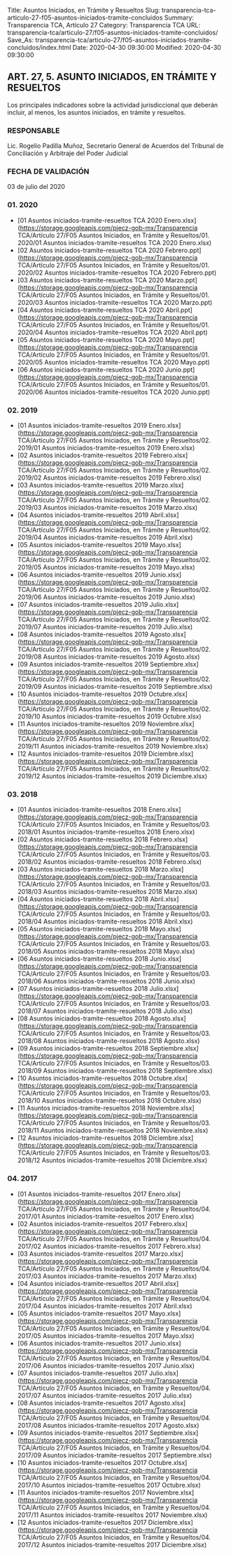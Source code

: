 Title: Asuntos Iniciados, en Trámite y Resueltos
Slug: transparencia-tca-articulo-27-f05-asuntos-iniciados-tramite-concluidos
Summary: Transparencia TCA, Artículo 27
Category: Transparencia TCA
URL: transparencia-tca/articulo-27/f05-asuntos-iniciados-tramite-concluidos/
Save_As: transparencia-tca/articulo-27/f05-asuntos-iniciados-tramite-concluidos/index.html
Date: 2020-04-30 09:30:00
Modified: 2020-04-30 09:30:00


## ART. 27, 5. ASUNTO INICIADOS, EN TRÁMITE Y RESUELTOS

Los principales indicadores sobre la actividad jurisdiccional que deberán incluir, al menos, los asuntos iniciados, en trámite y resueltos.

### RESPONSABLE

Lic. Rogelio Padilla Muñoz, Secretario General de Acuerdos del Tribunal de Conciliación y Arbitraje del Poder Judicial

### FECHA DE VALIDACIÓN

03 de julio del 2020


### 01. 2020


* [01 Asuntos iniciados-tramite-resueltos TCA 2020 Enero.xlsx](https://storage.googleapis.com/pjecz-gob-mx/Transparencia TCA/Artículo 27/F05 Asuntos Iniciados, en Trámite y Resueltos/01. 2020/01 Asuntos iniciados-tramite-resueltos TCA 2020 Enero.xlsx)
* [02 Asuntos iniciados-tramite-resueltos TCA 2020 Febrero.ppt](https://storage.googleapis.com/pjecz-gob-mx/Transparencia TCA/Artículo 27/F05 Asuntos Iniciados, en Trámite y Resueltos/01. 2020/02 Asuntos iniciados-tramite-resueltos TCA 2020 Febrero.ppt)
* [03 Asuntos iniciados-tramite-resueltos TCA 2020 Marzo.ppt](https://storage.googleapis.com/pjecz-gob-mx/Transparencia TCA/Artículo 27/F05 Asuntos Iniciados, en Trámite y Resueltos/01. 2020/03 Asuntos iniciados-tramite-resueltos TCA 2020 Marzo.ppt)
* [04 Asuntos iniciados-tramite-resueltos TCA 2020 Abril.ppt](https://storage.googleapis.com/pjecz-gob-mx/Transparencia TCA/Artículo 27/F05 Asuntos Iniciados, en Trámite y Resueltos/01. 2020/04 Asuntos iniciados-tramite-resueltos TCA 2020 Abril.ppt)
* [05 Asuntos iniciados-tramite-resueltos TCA 2020 Mayo.ppt](https://storage.googleapis.com/pjecz-gob-mx/Transparencia TCA/Artículo 27/F05 Asuntos Iniciados, en Trámite y Resueltos/01. 2020/05 Asuntos iniciados-tramite-resueltos TCA 2020 Mayo.ppt)
* [06 Asuntos iniciados-tramite-resueltos TCA 2020 Junio.ppt](https://storage.googleapis.com/pjecz-gob-mx/Transparencia TCA/Artículo 27/F05 Asuntos Iniciados, en Trámite y Resueltos/01. 2020/06 Asuntos iniciados-tramite-resueltos TCA 2020 Junio.ppt)


### 02. 2019


* [01 Asuntos iniciados-tramite-resueltos 2019 Enero.xlsx](https://storage.googleapis.com/pjecz-gob-mx/Transparencia TCA/Artículo 27/F05 Asuntos Iniciados, en Trámite y Resueltos/02. 2019/01 Asuntos iniciados-tramite-resueltos 2019 Enero.xlsx)
* [02 Asuntos iniciados-tramite-resueltos 2019 Febrero.xlsx](https://storage.googleapis.com/pjecz-gob-mx/Transparencia TCA/Artículo 27/F05 Asuntos Iniciados, en Trámite y Resueltos/02. 2019/02 Asuntos iniciados-tramite-resueltos 2019 Febrero.xlsx)
* [03 Asuntos iniciados-tramite-resueltos 2019 Marzo.xlsx](https://storage.googleapis.com/pjecz-gob-mx/Transparencia TCA/Artículo 27/F05 Asuntos Iniciados, en Trámite y Resueltos/02. 2019/03 Asuntos iniciados-tramite-resueltos 2019 Marzo.xlsx)
* [04 Asuntos iniciados-tramite-resueltos 2019 Abril.xlsx](https://storage.googleapis.com/pjecz-gob-mx/Transparencia TCA/Artículo 27/F05 Asuntos Iniciados, en Trámite y Resueltos/02. 2019/04 Asuntos iniciados-tramite-resueltos 2019 Abril.xlsx)
* [05 Asuntos iniciados-tramite-resueltos 2019 Mayo.xlsx](https://storage.googleapis.com/pjecz-gob-mx/Transparencia TCA/Artículo 27/F05 Asuntos Iniciados, en Trámite y Resueltos/02. 2019/05 Asuntos iniciados-tramite-resueltos 2019 Mayo.xlsx)
* [06 Asuntos iniciados-tramite-resueltos 2019 Junio.xlsx](https://storage.googleapis.com/pjecz-gob-mx/Transparencia TCA/Artículo 27/F05 Asuntos Iniciados, en Trámite y Resueltos/02. 2019/06 Asuntos iniciados-tramite-resueltos 2019 Junio.xlsx)
* [07 Asuntos iniciados-tramite-resueltos 2019 Julio.xlsx](https://storage.googleapis.com/pjecz-gob-mx/Transparencia TCA/Artículo 27/F05 Asuntos Iniciados, en Trámite y Resueltos/02. 2019/07 Asuntos iniciados-tramite-resueltos 2019 Julio.xlsx)
* [08 Asuntos iniciados-tramite-resueltos 2019 Agosto.xlsx](https://storage.googleapis.com/pjecz-gob-mx/Transparencia TCA/Artículo 27/F05 Asuntos Iniciados, en Trámite y Resueltos/02. 2019/08 Asuntos iniciados-tramite-resueltos 2019 Agosto.xlsx)
* [09 Asuntos iniciados-tramite-resueltos 2019 Septiembre.xlsx](https://storage.googleapis.com/pjecz-gob-mx/Transparencia TCA/Artículo 27/F05 Asuntos Iniciados, en Trámite y Resueltos/02. 2019/09 Asuntos iniciados-tramite-resueltos 2019 Septiembre.xlsx)
* [10 Asuntos iniciados-tramite-resueltos 2019 Octubre.xlsx](https://storage.googleapis.com/pjecz-gob-mx/Transparencia TCA/Artículo 27/F05 Asuntos Iniciados, en Trámite y Resueltos/02. 2019/10 Asuntos iniciados-tramite-resueltos 2019 Octubre.xlsx)
* [11 Asuntos iniciados-tramite-resueltos 2019 Noviembre.xlsx](https://storage.googleapis.com/pjecz-gob-mx/Transparencia TCA/Artículo 27/F05 Asuntos Iniciados, en Trámite y Resueltos/02. 2019/11 Asuntos iniciados-tramite-resueltos 2019 Noviembre.xlsx)
* [12 Asuntos iniciados-tramite-resueltos 2019 Diciembre.xlsx](https://storage.googleapis.com/pjecz-gob-mx/Transparencia TCA/Artículo 27/F05 Asuntos Iniciados, en Trámite y Resueltos/02. 2019/12 Asuntos iniciados-tramite-resueltos 2019 Diciembre.xlsx)


### 03. 2018


* [01 Asuntos iniciados-tramite-resueltos 2018 Enero.xlsx](https://storage.googleapis.com/pjecz-gob-mx/Transparencia TCA/Artículo 27/F05 Asuntos Iniciados, en Trámite y Resueltos/03. 2018/01 Asuntos iniciados-tramite-resueltos 2018 Enero.xlsx)
* [02 Asuntos iniciados-tramite-resueltos 2018 Febrero.xlsx](https://storage.googleapis.com/pjecz-gob-mx/Transparencia TCA/Artículo 27/F05 Asuntos Iniciados, en Trámite y Resueltos/03. 2018/02 Asuntos iniciados-tramite-resueltos 2018 Febrero.xlsx)
* [03 Asuntos iniciados-tramite-resueltos 2018 Marzo.xlsx](https://storage.googleapis.com/pjecz-gob-mx/Transparencia TCA/Artículo 27/F05 Asuntos Iniciados, en Trámite y Resueltos/03. 2018/03 Asuntos iniciados-tramite-resueltos 2018 Marzo.xlsx)
* [04 Asuntos iniciados-tramite-resueltos 2018 Abril.xlsx](https://storage.googleapis.com/pjecz-gob-mx/Transparencia TCA/Artículo 27/F05 Asuntos Iniciados, en Trámite y Resueltos/03. 2018/04 Asuntos iniciados-tramite-resueltos 2018 Abril.xlsx)
* [05 Asuntos iniciados-tramite-resueltos 2018 Mayo.xlsx](https://storage.googleapis.com/pjecz-gob-mx/Transparencia TCA/Artículo 27/F05 Asuntos Iniciados, en Trámite y Resueltos/03. 2018/05 Asuntos iniciados-tramite-resueltos 2018 Mayo.xlsx)
* [06 Asuntos iniciados-tramite-resueltos 2018 Junio.xlsx](https://storage.googleapis.com/pjecz-gob-mx/Transparencia TCA/Artículo 27/F05 Asuntos Iniciados, en Trámite y Resueltos/03. 2018/06 Asuntos iniciados-tramite-resueltos 2018 Junio.xlsx)
* [07 Asuntos iniciados-tramite-resueltos 2018 Julio.xlsx](https://storage.googleapis.com/pjecz-gob-mx/Transparencia TCA/Artículo 27/F05 Asuntos Iniciados, en Trámite y Resueltos/03. 2018/07 Asuntos iniciados-tramite-resueltos 2018 Julio.xlsx)
* [08 Asuntos iniciados-tramite-resueltos 2018 Agosto.xlsx](https://storage.googleapis.com/pjecz-gob-mx/Transparencia TCA/Artículo 27/F05 Asuntos Iniciados, en Trámite y Resueltos/03. 2018/08 Asuntos iniciados-tramite-resueltos 2018 Agosto.xlsx)
* [09 Asuntos iniciados-tramite-resueltos 2018 Septiembre.xlsx](https://storage.googleapis.com/pjecz-gob-mx/Transparencia TCA/Artículo 27/F05 Asuntos Iniciados, en Trámite y Resueltos/03. 2018/09 Asuntos iniciados-tramite-resueltos 2018 Septiembre.xlsx)
* [10 Asuntos iniciados-tramite-resueltos 2018 Octubre.xlsx](https://storage.googleapis.com/pjecz-gob-mx/Transparencia TCA/Artículo 27/F05 Asuntos Iniciados, en Trámite y Resueltos/03. 2018/10 Asuntos iniciados-tramite-resueltos 2018 Octubre.xlsx)
* [11 Asuntos iniciados-tramite-resueltos 2018 Noviembre.xlsx](https://storage.googleapis.com/pjecz-gob-mx/Transparencia TCA/Artículo 27/F05 Asuntos Iniciados, en Trámite y Resueltos/03. 2018/11 Asuntos iniciados-tramite-resueltos 2018 Noviembre.xlsx)
* [12 Asuntos iniciados-tramite-resueltos 2018 Diciembre.xlsx](https://storage.googleapis.com/pjecz-gob-mx/Transparencia TCA/Artículo 27/F05 Asuntos Iniciados, en Trámite y Resueltos/03. 2018/12 Asuntos iniciados-tramite-resueltos 2018 Diciembre.xlsx)


### 04. 2017


* [01 Asuntos iniciados-tramite-resueltos 2017 Enero.xlsx](https://storage.googleapis.com/pjecz-gob-mx/Transparencia TCA/Artículo 27/F05 Asuntos Iniciados, en Trámite y Resueltos/04. 2017/01 Asuntos iniciados-tramite-resueltos 2017 Enero.xlsx)
* [02 Asuntos iniciados-tramite-resueltos 2017 Febrero.xlsx](https://storage.googleapis.com/pjecz-gob-mx/Transparencia TCA/Artículo 27/F05 Asuntos Iniciados, en Trámite y Resueltos/04. 2017/02 Asuntos iniciados-tramite-resueltos 2017 Febrero.xlsx)
* [03 Asuntos iniciados-tramite-resueltos 2017 Marzo.xlsx](https://storage.googleapis.com/pjecz-gob-mx/Transparencia TCA/Artículo 27/F05 Asuntos Iniciados, en Trámite y Resueltos/04. 2017/03 Asuntos iniciados-tramite-resueltos 2017 Marzo.xlsx)
* [04 Asuntos iniciados-tramite-resueltos 2017 Abril.xlsx](https://storage.googleapis.com/pjecz-gob-mx/Transparencia TCA/Artículo 27/F05 Asuntos Iniciados, en Trámite y Resueltos/04. 2017/04 Asuntos iniciados-tramite-resueltos 2017 Abril.xlsx)
* [05 Asuntos iniciados-tramite-resueltos 2017 Mayo.xlsx](https://storage.googleapis.com/pjecz-gob-mx/Transparencia TCA/Artículo 27/F05 Asuntos Iniciados, en Trámite y Resueltos/04. 2017/05 Asuntos iniciados-tramite-resueltos 2017 Mayo.xlsx)
* [06 Asuntos iniciados-tramite-resueltos 2017 Junio.xlsx](https://storage.googleapis.com/pjecz-gob-mx/Transparencia TCA/Artículo 27/F05 Asuntos Iniciados, en Trámite y Resueltos/04. 2017/06 Asuntos iniciados-tramite-resueltos 2017 Junio.xlsx)
* [07 Asuntos iniciados-tramite-resueltos 2017 Julio.xlsx](https://storage.googleapis.com/pjecz-gob-mx/Transparencia TCA/Artículo 27/F05 Asuntos Iniciados, en Trámite y Resueltos/04. 2017/07 Asuntos iniciados-tramite-resueltos 2017 Julio.xlsx)
* [08 Asuntos iniciados-tramite-resueltos 2017 Agosto.xlsx](https://storage.googleapis.com/pjecz-gob-mx/Transparencia TCA/Artículo 27/F05 Asuntos Iniciados, en Trámite y Resueltos/04. 2017/08 Asuntos iniciados-tramite-resueltos 2017 Agosto.xlsx)
* [09 Asuntos iniciados-tramite-resueltos 2017 Septiembre.xlsx](https://storage.googleapis.com/pjecz-gob-mx/Transparencia TCA/Artículo 27/F05 Asuntos Iniciados, en Trámite y Resueltos/04. 2017/09 Asuntos iniciados-tramite-resueltos 2017 Septiembre.xlsx)
* [10 Asuntos iniciados-tramite-resueltos 2017 Octubre.xlsx](https://storage.googleapis.com/pjecz-gob-mx/Transparencia TCA/Artículo 27/F05 Asuntos Iniciados, en Trámite y Resueltos/04. 2017/10 Asuntos iniciados-tramite-resueltos 2017 Octubre.xlsx)
* [11 Asuntos iniciados-tramite-resueltos 2017 Noviembre.xlsx](https://storage.googleapis.com/pjecz-gob-mx/Transparencia TCA/Artículo 27/F05 Asuntos Iniciados, en Trámite y Resueltos/04. 2017/11 Asuntos iniciados-tramite-resueltos 2017 Noviembre.xlsx)
* [12 Asuntos iniciados-tramite-resueltos 2017 Diciembre.xlsx](https://storage.googleapis.com/pjecz-gob-mx/Transparencia TCA/Artículo 27/F05 Asuntos Iniciados, en Trámite y Resueltos/04. 2017/12 Asuntos iniciados-tramite-resueltos 2017 Diciembre.xlsx)


